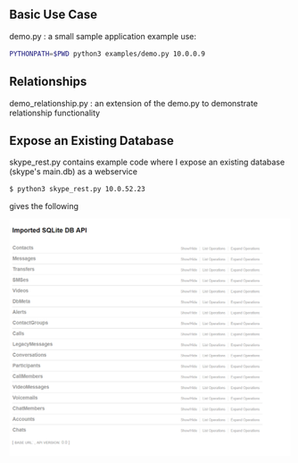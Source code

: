 ## Basic Use Case
demo.py : a small sample application
example use:
```bash
PYTHONPATH=$PWD python3 examples/demo.py 10.0.0.9
```

## Relationships
demo_relationship.py : an extension of the demo.py to demonstrate relationship functionality

## Expose an Existing Database

skype_rest.py contains example code where I expose an existing database (skype's main.db) as a webservice

```bash
$ python3 skype_rest.py 10.0.52.23
```

gives the following 

![Skype Swagger](../docs/images/SkypeAPI.PNG)



